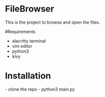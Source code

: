 # FileBrowser
This is the project to browse and open the files.

#Requirements
  - alacritty terminal
  - vim editor
  - python3
  -   kivy

<h1>Installation</h1>
  - clone the repo
  - python3 main.py
